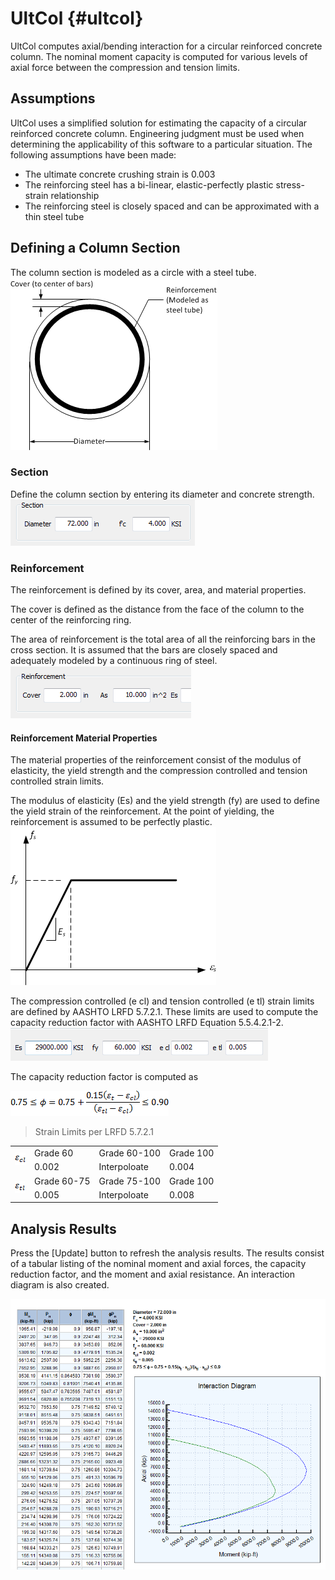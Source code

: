 UltCol {#ultcol}
=====================
UltCol computes axial/bending interaction for a circular reinforced concrete column. The nominal moment capacity is computed for various levels of axial force between the compression and tension limits.

## Assumptions
UltCol uses a simplified solution for estimating the capacity of a circular reinforced concrete column. Engineering judgment must be used when determining the applicability of this software to a particular situation.
The following assumptions have been made:
* The ultimate concrete crushing strain is 0.003
* The reinforcing steel has a bi-linear, elastic-perfectly plastic stress-strain relationship
* The reinforcing steel is closely spaced and can be approximated with a thin steel tube

## Defining a Column Section
The column section is modeled as a circle with a steel tube.
![](column_model.png)

### Section
Define the column section by entering its diameter and concrete strength.
![](section.png)

### Reinforcement
The reinforcement is defined by its cover, area, and material properties.

The cover is defined as the distance from the face of the column to the center of the reinforcing ring. 

The area of reinforcement is the total area of all the reinforcing bars in the cross section. It is assumed that the bars are closely spaced and adequately modeled by a continuous ring of steel.
![](reinforcement.png)

#### Reinforcement Material Properties
The material properties of the reinforcement consist of the modulus of elasticity, the yield strength and the compression controlled and tension controlled strain limits.

The modulus of elasticity (Es) and the yield strength (fy) are used to define the yield strain of the reinforcement. At the point of yielding, the reinforcement is assumed to be perfectly plastic.
![](fy.png)


The compression controlled (e cl) and tension controlled (e tl) strain limits are defined by AASHTO LRFD 5.7.2.1. These limits are used to compute the capacity reduction factor with AASHTO LRFD Equation 5.5.4.2.1-2. 
![](rebar_properties.png)

The capacity reduction factor is computed as

![](phi.png)

> Strain Limits per LRFD 5.7.2.1

<table>
<tr><td rowspan=2><img src=ecl.png></td><td>Grade 60</td><td>Grade 60-100</td><td>Grade 100</td></tr>
<tr><td>0.002</td><td>Interpoloate</td><td>0.004</td></tr>
<tr><td rowspan=2><img src=etl.png></td><td>Grade 60-75</td><td>Grade 75-100</td><td>Grade 100</td></tr>
<tr><td>0.005</td><td>Interpoloate</td><td>0.008</td></tr>
</table>

## Analysis Results
Press the [Update] button to refresh the analysis results. The results consist of a tabular listing of the nominal moment and axial forces, the capacity reduction factor, and the moment and axial resistance. An interaction diagram is also created.

![](results.png)